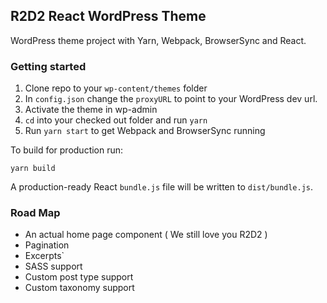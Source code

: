 ## R2D2 React WordPress Theme

WordPress theme project with Yarn, Webpack, BrowserSync and React.


### Getting started

1. Clone repo to your `wp-content/themes` folder
1. In `config.json` change the `proxyURL` to point to your WordPress dev url.
1. Activate the theme in wp-admin
1. `cd` into your checked out folder and run `yarn`
1. Run `yarn start` to get Webpack and BrowserSync running

To build for production run:

`yarn build`

A production-ready React `bundle.js` file will be written to `dist/bundle.js`.

### Road Map

* An actual home page component ( We still love you R2D2 )
* Pagination
* Excerpts`
* SASS support
* Custom post type support
* Custom taxonomy support